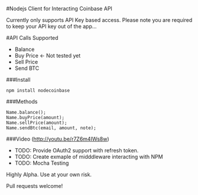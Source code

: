 #Nodejs Client for Interacting Coinbase API

Currently only supports API Key based access.
Please note you are required to keep your API key out of the app... 

#API Calls Supported
* Balance
* Buy Price <- Not tested yet
* Sell Price
* Send BTC

###Install
```
npm install nodecoinbase

```

###Methods

```
Name.balance();
Name.buyPrice(amount);
Name.sellPrice(amount);
Name.sendBtc(email, amount, note);
```

###Video
(http://youtu.be/r7Z6m4IWs8w)



* TODO: Provide OAuth2 support with refresh token.
* TODO: Create exmaple of midddleware interacting with NPM
* TODO: Mocha Testing


Highly Alpha.
Use at your own risk.

Pull requests welcome!
